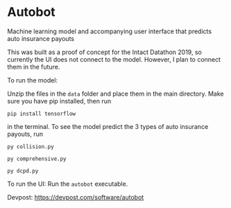 # Autobot
Machine learning model and accompanying user interface that predicts auto insurance payouts

This was built as a proof of concept for the Intact Datathon 2019, so currently the UI does not connect to the model. However, I plan to connect them in the future.

To run the model:

Unzip the files in the `data` folder and place them in the main directory. Make sure you have pip installed, then run

`pip install tensorflow`

in the terminal. To see the model predict the 3 types of auto insurance payouts, run

`py collision.py`

`py comprehensive.py`

`py dcpd.py`

To run the UI:
Run the `autobot` executable.

Devpost: https://devpost.com/software/autobot
